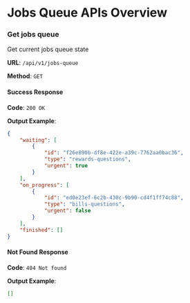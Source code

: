 # Jobs Queue APIs Overview

### Get jobs queue

Get current jobs queue state

**URL**: `/api/v1/jobs-queue`

**Method**: `GET`

#### Success Response

**Code**: `200 OK`

**Output Example**:

```json
{
    "waiting": [
        {
            "id": "f26e890b-df8e-422e-a39c-7762aa0bac36",
            "type": "rewards-questions",
            "urgent": true
        }
    ],
    "on_progress": [
        {
            "id": "ed0e23ef-6c2b-430c-9b90-cd4f1ff74c88",
            "type": "bills-questions",
            "urgent": false
        }
    ],
    "finished": []
}
```

#### Not Found Response

**Code**: `404 Not found`

**Output Example**:

```json
[]
```
